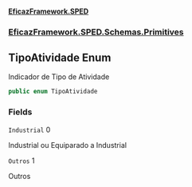 #### [EficazFramework.SPED](EficazFrameworkSPED.md 'EficazFramework SPED')
### [EficazFramework.SPED.Schemas.Primitives](EficazFramework.SPED.Schemas.Primitives.md 'EficazFramework.SPED.Schemas.Primitives')

## TipoAtividade Enum

Indicador de Tipo de Atividade

```csharp
public enum TipoAtividade
```
### Fields

<a name='EficazFramework.SPED.Schemas.Primitives.TipoAtividade.Industrial'></a>

`Industrial` 0

Industrial ou Equiparado a Industrial

<a name='EficazFramework.SPED.Schemas.Primitives.TipoAtividade.Outros'></a>

`Outros` 1

Outros
